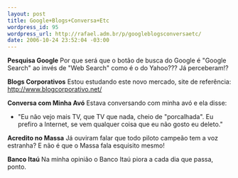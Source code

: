 ```yaml
--- 
layout: post
title: Google+Blogs+Conversa+Etc
wordpress_id: 95
wordpress_url: http://rafael.adm.br/p/googleblogsconversaetc/
date: 2006-10-24 23:52:04 -03:00
---
```

<strong>Pesquisa Google</strong>
Por que será que o botão de busca do Google é "Google Search" ao invés de "Web Search" como é o do Yahoo??? Já perceberam!?

<strong>Blogs Corporativos</strong>
Estou estudando este novo mercado, site de referência: <a href="http://www.blogcorporativo.net/">http://www.blogcorporativo.net/</a> 

<strong>Conversa com Minha Avó</strong>
Estava conversando com minha avó e ela disse:
- "Eu não vejo mais TV, que TV que nada, cheio de "porcalhada". Eu prefiro a Internet, se vem qualquer coisa que eu não gosto eu deleto."

<strong>Acredito no Massa</strong>
Já ouviram falar que todo piloto campeão tem a voz estranha? E não é que o Massa fala esquisito mesmo!

<strong>Banco Itaú</strong>
Na minha opinião o Banco Itaú piora a cada dia que passa, ponto.
